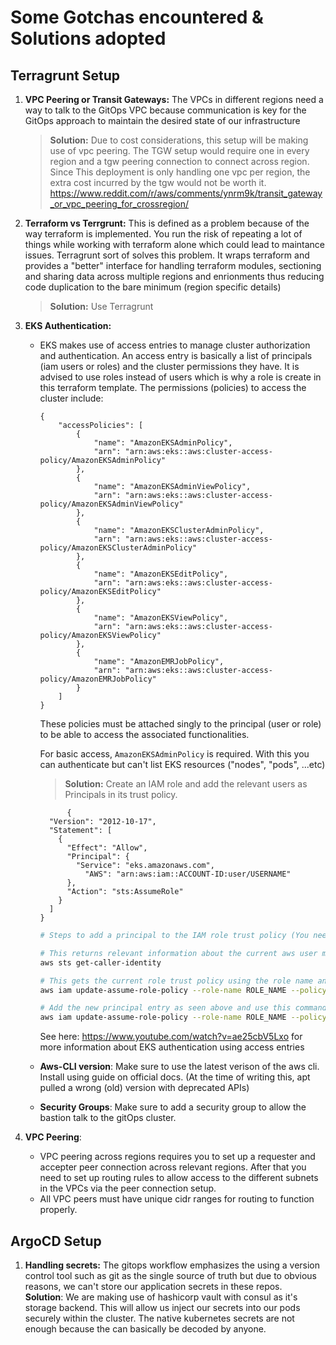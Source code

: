 # Some Gotchas encountered & Solutions adopted

## Terragrunt Setup
1. **VPC Peering or Transit Gateways:**
   The VPCs in different regions need a way to talk to the GitOps VPC because communication is key for the GitOps approach to maintain the desired state of our infrastructure

   > **Solution:** Due to cost considerations, this setup will be making use of vpc peering. The TGW setup would require one in every region and a tgw peering connection to connect across region. Since This deployment is only handling one vpc per region, the extra cost incurred by the tgw would not be worth it.
   https://www.reddit.com/r/aws/comments/ynrm9k/transit_gateway_or_vpc_peering_for_crossregion/

2. **Terraform vs Terrgrunt:**
   This is defined as a problem because of the way terraform is implemented. You run the risk of repeating a lot of things while working with terraform alone which could lead to maintance issues. Terragrunt sort of solves this problem. It wraps terraform and provides a "better" interface for handling terraform modules, sectioning and sharing data across multiple regions and enrionments thus reducing code duplication to the bare minimum (region specific details)

   > **Solution:** Use Terragrunt

3. **EKS Authentication:**
   - EKS makes use of access entries to manage cluster authorization and authentication. An access entry is basically a list of principals (iam users or roles) and the cluster permissions they have. 
     It is advised to use roles instead of users which is why a role is create in this terraform template. The permissions (policies) to access the cluster include:
      ```
      {
          "accessPolicies": [
              {
                  "name": "AmazonEKSAdminPolicy",
                  "arn": "arn:aws:eks::aws:cluster-access-policy/AmazonEKSAdminPolicy"
              },
              {
                  "name": "AmazonEKSAdminViewPolicy",
                  "arn": "arn:aws:eks::aws:cluster-access-policy/AmazonEKSAdminViewPolicy"
              },
              {
                  "name": "AmazonEKSClusterAdminPolicy",
                  "arn": "arn:aws:eks::aws:cluster-access-policy/AmazonEKSClusterAdminPolicy"
              },
              {
                  "name": "AmazonEKSEditPolicy",
                  "arn": "arn:aws:eks::aws:cluster-access-policy/AmazonEKSEditPolicy"
              },
              {
                  "name": "AmazonEKSViewPolicy",
                  "arn": "arn:aws:eks::aws:cluster-access-policy/AmazonEKSViewPolicy"
              },
              {
                  "name": "AmazonEMRJobPolicy",
                  "arn": "arn:aws:eks::aws:cluster-access-policy/AmazonEMRJobPolicy"
              }
          ]
      }
      ```
      These policies must be attached singly to the principal (user or role) to be able to access the associated functionalities.

      For basic access, `AmazonEKSAdminPolicy` is required. With this you can authenticate but can't list EKS resources ("nodes", "pods", ...etc)

      >**Solution:** Create an IAM role and add the relevant users as Principals in its trust policy.
      ```
            {
        "Version": "2012-10-17",
        "Statement": [
          {
            "Effect": "Allow",
            "Principal": {
      	      "Service": "eks.amazonaws.com",
                "AWS": "arn:aws:iam::ACCOUNT-ID:user/USERNAME"
            },
            "Action": "sts:AssumeRole"
          }
        ]
      }

      ```
      ```bash
      # Steps to add a principal to the IAM role trust policy (You need to do this to access the cluster)

      # This returns relevant information about the current aws user making use of the cli. You'll get the ACCOUNT-ID and USERNAME from here
      aws sts get-caller-identity
      
      # This gets the current role trust policy using the role name and stores it in a file called `trust-policy.json`
      aws iam update-assume-role-policy --role-name ROLE_NAME --policy-document file://trust-policy.json

      # Add the new principal entry as seen above and use this command to update the trust policy
      aws iam update-assume-role-policy --role-name ROLE_NAME --policy-document file://trust-policy.json

      ```
      See here: https://www.youtube.com/watch?v=ae25cbV5Lxo for more information about EKS authentication using access entries
    - **Aws-CLI version**: Make sure to use the latest verison of the aws cli. Install using guide on official docs. (At the time of writing this, apt pulled a wrong (old) version with deprecated APIs)
    - **Security Groups**: Make sure to add a security group to allow the bastion talk to the gitOps cluster.

4. **VPC Peering**:
   - VPC peering across regions requires you to set up a requester and accepter peer connection across relevant regions. After that you need to set up routing rules to allow access to the different subnets in the VPCs via the peer connection setup.
   - All VPC peers must have unique cidr ranges for routing to function properly.

## ArgoCD Setup

1. **Handling secrets:** The gitops workflow emphasizes the using a version control tool such as git as the single source of truth but due to obvious reasons, we can't store our application secrets in these repos. <br>
   **Solution**: We are making use of hashicorp vault with consul as it's storage backend. This will allow us inject our secrets into our pods securely within the cluster. The native kubernetes secrets are not enough because the can basically be decoded by anyone.
